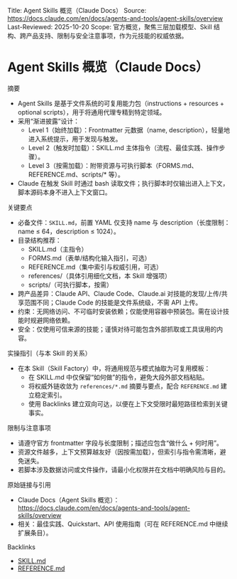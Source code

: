 Title: Agent Skills 概览（Claude Docs）
Source: https://docs.claude.com/en/docs/agents-and-tools/agent-skills/overview
Last-Reviewed: 2025-10-20
Scope: 官方概览，聚焦三层加载模型、Skill 结构、跨产品支持、限制与安全注意事项，作为元技能的权威依据。

# Agent Skills 概览（Claude Docs）

摘要
- Agent Skills 是基于文件系统的可复用能力包（instructions + resources + optional scripts），用于将通用代理专精到特定领域。
- 采用“渐进披露”设计：
  - Level 1（始终加载）：Frontmatter 元数据（name, description），轻量地进入系统提示，用于发现与触发。
  - Level 2（触发时加载）：SKILL.md 主体指令（流程、最佳实践、操作步骤）。
  - Level 3（按需加载）：附带资源与可执行脚本（FORMS.md、REFERENCE.md、scripts/* 等）。
- Claude 在触发 Skill 时通过 bash 读取文件；执行脚本时仅输出进入上下文，脚本源码本身不进入上下文窗口。

关键要点
- 必备文件：`SKILL.md`，前置 YAML 仅支持 name 与 description（长度限制：name ≤ 64，description ≤ 1024）。
- 目录结构推荐：
  - SKILL.md（主指令）
  - FORMS.md（表单/结构化输入指引，可选）
  - REFERENCE.md（集中索引与权威引用，可选）
  - references/（具体引用细化文档，本 Skill 增强项）
  - scripts/（可执行脚本，按需）
- 跨产品差异：Claude API、Claude Code、Claude.ai 对技能的发现/上传/共享范围不同；Claude Code 的技能是文件系统级，不需 API 上传。
- 约束：无网络访问、不可临时安装依赖；仅能使用容器中预装包。需在设计技能时规避网络依赖。
- 安全：仅使用可信来源的技能；谨慎对待可能包含外部抓取或工具误用的内容。

实操指引（与本 Skill 的关系）
- 在本 Skill（Skill Factory）中，将通用规范与模式抽取为可复用模板：
  - 在 SKILL.md 中仅保留“如何做”的指令，避免大段外部文档粘贴。
  - 将权威外链收敛为 `references/*.md` 摘要与要点，配合 `REFERENCE.md` 建立稳定索引。
  - 使用 Backlinks 建立双向可达，以便在上下文受限时最短路径检索到关键事实。

限制与注意事项
- 请遵守官方 frontmatter 字段与长度限制；描述应包含“做什么 + 何时用”。
- 资源文件越多，上下文预算越友好（因按需加载），但索引与指令需清晰，避免迷失。
- 若脚本涉及数据访问或文件操作，请最小化权限并在文档中明确风险与目的。

原始链接与引用
- Claude Docs（Agent Skills 概览）：https://docs.claude.com/en/docs/agents-and-tools/agent-skills/overview
- 相关：最佳实践、Quickstart、API 使用指南（可在 REFERENCE.md 中继续扩展条目）。

Backlinks
- [SKILL.md](../SKILL.md#引用与双向链接指引)
- [REFERENCE.md](../REFERENCE.md)

